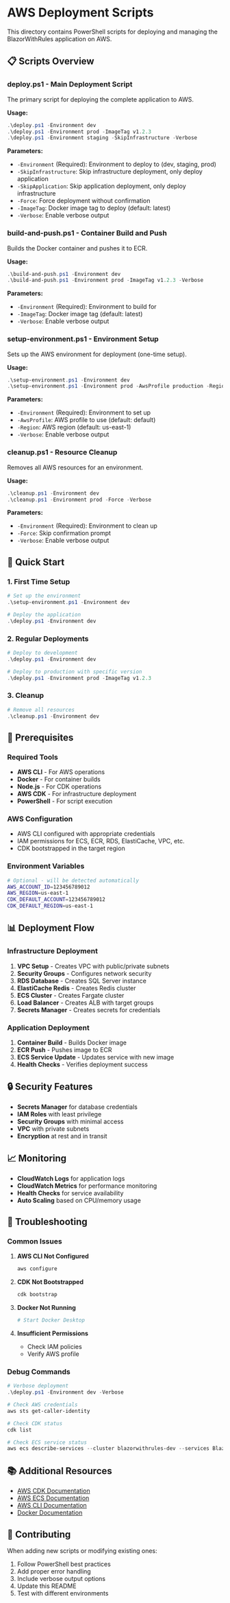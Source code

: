 # AWS Deployment Scripts

This directory contains PowerShell scripts for deploying and managing the BlazorWithRules application on AWS.

## 📋 Scripts Overview

### **deploy.ps1** - Main Deployment Script

The primary script for deploying the complete application to AWS.

**Usage:**

```powershell
.\deploy.ps1 -Environment dev
.\deploy.ps1 -Environment prod -ImageTag v1.2.3
.\deploy.ps1 -Environment staging -SkipInfrastructure -Verbose
```

**Parameters:**

- `-Environment` (Required): Environment to deploy to (dev, staging, prod)
- `-SkipInfrastructure`: Skip infrastructure deployment, only deploy application
- `-SkipApplication`: Skip application deployment, only deploy infrastructure
- `-Force`: Force deployment without confirmation
- `-ImageTag`: Docker image tag to deploy (default: latest)
- `-Verbose`: Enable verbose output

### **build-and-push.ps1** - Container Build and Push

Builds the Docker container and pushes it to ECR.

**Usage:**

```powershell
.\build-and-push.ps1 -Environment dev
.\build-and-push.ps1 -Environment prod -ImageTag v1.2.3 -Verbose
```

**Parameters:**

- `-Environment` (Required): Environment to build for
- `-ImageTag`: Docker image tag (default: latest)
- `-Verbose`: Enable verbose output

### **setup-environment.ps1** - Environment Setup

Sets up the AWS environment for deployment (one-time setup).

**Usage:**

```powershell
.\setup-environment.ps1 -Environment dev
.\setup-environment.ps1 -Environment prod -AwsProfile production -Region us-west-2
```

**Parameters:**

- `-Environment` (Required): Environment to set up
- `-AwsProfile`: AWS profile to use (default: default)
- `-Region`: AWS region (default: us-east-1)
- `-Verbose`: Enable verbose output

### **cleanup.ps1** - Resource Cleanup

Removes all AWS resources for an environment.

**Usage:**

```powershell
.\cleanup.ps1 -Environment dev
.\cleanup.ps1 -Environment prod -Force -Verbose
```

**Parameters:**

- `-Environment` (Required): Environment to clean up
- `-Force`: Skip confirmation prompt
- `-Verbose`: Enable verbose output

## 🚀 Quick Start

### 1. First Time Setup

```powershell
# Set up the environment
.\setup-environment.ps1 -Environment dev

# Deploy the application
.\deploy.ps1 -Environment dev
```

### 2. Regular Deployments

```powershell
# Deploy to development
.\deploy.ps1 -Environment dev

# Deploy to production with specific version
.\deploy.ps1 -Environment prod -ImageTag v1.2.3
```

### 3. Cleanup

```powershell
# Remove all resources
.\cleanup.ps1 -Environment dev
```

## 🔧 Prerequisites

### Required Tools

- **AWS CLI** - For AWS operations
- **Docker** - For container builds
- **Node.js** - For CDK operations
- **AWS CDK** - For infrastructure deployment
- **PowerShell** - For script execution

### AWS Configuration

- AWS CLI configured with appropriate credentials
- IAM permissions for ECS, ECR, RDS, ElastiCache, VPC, etc.
- CDK bootstrapped in the target region

### Environment Variables

```bash
# Optional - will be detected automatically
AWS_ACCOUNT_ID=123456789012
AWS_REGION=us-east-1
CDK_DEFAULT_ACCOUNT=123456789012
CDK_DEFAULT_REGION=us-east-1
```

## 📊 Deployment Flow

### Infrastructure Deployment

1. **VPC Setup** - Creates VPC with public/private subnets
2. **Security Groups** - Configures network security
3. **RDS Database** - Creates SQL Server instance
4. **ElastiCache Redis** - Creates Redis cluster
5. **ECS Cluster** - Creates Fargate cluster
6. **Load Balancer** - Creates ALB with target groups
7. **Secrets Manager** - Creates secrets for credentials

### Application Deployment

1. **Container Build** - Builds Docker image
2. **ECR Push** - Pushes image to ECR
3. **ECS Service Update** - Updates service with new image
4. **Health Checks** - Verifies deployment success

## 🔒 Security Features

- **Secrets Manager** for database credentials
- **IAM Roles** with least privilege
- **Security Groups** with minimal access
- **VPC** with private subnets
- **Encryption** at rest and in transit

## 📈 Monitoring

- **CloudWatch Logs** for application logs
- **CloudWatch Metrics** for performance monitoring
- **Health Checks** for service availability
- **Auto Scaling** based on CPU/memory usage

## 🚨 Troubleshooting

### Common Issues

1. **AWS CLI Not Configured**

    ```bash
    aws configure
    ```

2. **CDK Not Bootstrapped**

    ```bash
    cdk bootstrap
    ```

3. **Docker Not Running**

    ```bash
    # Start Docker Desktop
    ```

4. **Insufficient Permissions**
    - Check IAM policies
    - Verify AWS profile

### Debug Commands

```powershell
# Verbose deployment
.\deploy.ps1 -Environment dev -Verbose

# Check AWS credentials
aws sts get-caller-identity

# Check CDK status
cdk list

# Check ECS service status
aws ecs describe-services --cluster blazorwithrules-dev --services BlazorWithRules-dev-Service
```

## 📚 Additional Resources

- [AWS CDK Documentation](https://docs.aws.amazon.com/cdk/)
- [AWS ECS Documentation](https://docs.aws.amazon.com/ecs/)
- [AWS CLI Documentation](https://docs.aws.amazon.com/cli/)
- [Docker Documentation](https://docs.docker.com/)

## 🤝 Contributing

When adding new scripts or modifying existing ones:

1. Follow PowerShell best practices
2. Add proper error handling
3. Include verbose output options
4. Update this README
5. Test with different environments
